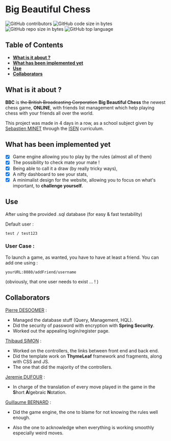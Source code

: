 # Big Beautiful Chess

![GitHub contributors](https://img.shields.io/github/contributors/GBernard314/Big_Beautiful_Chess?color=orange) 
![GitHub code size in bytes](https://img.shields.io/github/languages/code-size/GBernard314/Big_Beautiful_Chess?color=blue) 
![GitHub repo size in bytes](https://img.shields.io/github/repo-size/GBernard314/Big_Beautiful_Chess?color=blue) 
![GitHub top language](https://img.shields.io/github/languages/top/GBernard314/Big_Beautiful_Chess?color=blue) 

## Table of Contents

- **[What is it about ?](#What-is-it-about-?)**<br>
- **[What has been implemented yet](#What-as-been-implemented-yet)**<br>
- **[Use](#Use)**<br>
- **[Collaborators](#Collaborators)**<br>

## What is it about ?

**BBC** is ~~the British Broadcasting Corporation~~ **Big Beautiful Chess** the newest chess game, **ONLINE**, with friends list management which help playing chess with your friends all over the world.

This project was made in 4 days in a row, as a school subject given by <a href="https://github.com/sminet">Sebastien MINET</a> through the <a href="https://www.isen.fr/">ISEN</a> curriculum.

## What has been implemented yet

- [x] Game engine allowing you to play by the rules (almost all of them)
- [x] The possibility to check mate your mate !
- [x] Being able to call it a draw (by really tricky ways),
- [x] A nifty dashboard to see your stats,
- [x] A minimalist design for the website, allowing you to focus on what's important, to **challenge yourself**.

## Use

After using the provided .sql database (for easy & fast testability)

Default user : 

```
test / test123
```

### User Case :

To launch a game, as wanted, you have to have at least a friend. You can add one using : 

``` 
yourURL:8080/addFriend/username
```

(obviously, that one user needs to exist ... ! )

## Collaborators

<a href="https://github.com/PDesoomer">Pierre DESOOMER</a> :

- Managed the database stuff (Query, Management, HQL).
- Did the security of password with encryption with **Spring Security**.
- Worked out the appealing login/register page.

<a href="https://github.com/TibRib">Thibaud SIMON</a> :

- Worked on the controllers, the links between front end and back end.
- Did the template work on **ThymeLeaf** framework and fragments, along with CSS and JS.
- The one that did the majority of the controllers.

<a href="https://github.com/Jed13">Jeremie DUFOUR</a> :

- In charge of the translation of every move played in the game in the **S**hort **A**lgebraic **N**otation.

<a href="https://github.com/GBernard314">Guillaume BERNARD</a> :

- Did the game engine, the one to blame for not knowing the rules well enough.

- Also the one to acknowledge when everything is working smoothly especially weird moves.

  




